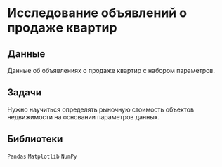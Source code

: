 # Исследование объявлений о продаже квартир

## Данные
Данные об объявлениях о продаже квартир с набором параметров.

## Задачи

Нужно научиться определять рыночную стоимость объектов недвижимости на основании параметров данных.

## Библиотеки

`Pandas` `Matplotlib` `NumPy`
